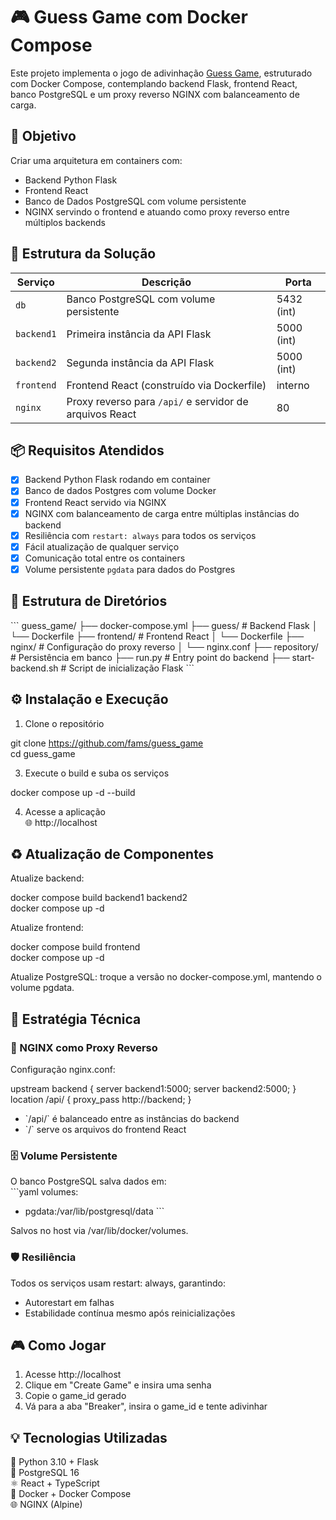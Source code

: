 # 🎮 Guess Game com Docker Compose

Este projeto implementa o jogo de adivinhação [Guess Game](https://github.com/fams/guess_game), estruturado com Docker Compose, contemplando backend Flask, frontend React, banco PostgreSQL e um proxy reverso NGINX com balanceamento de carga.

## 🎯 Objetivo  
Criar uma arquitetura em containers com:  
- Backend Python Flask  
- Frontend React  
- Banco de Dados PostgreSQL com volume persistente  
- NGINX servindo o frontend e atuando como proxy reverso entre múltiplos backends  

## 🧱 Estrutura da Solução  
| Serviço    | Descrição                                               | Porta     |  
|------------|---------------------------------------------------------|-----------|  
| `db`       | Banco PostgreSQL com volume persistente                 | 5432 (int)|  
| `backend1` | Primeira instância da API Flask                         | 5000 (int)|  
| `backend2` | Segunda instância da API Flask                          | 5000 (int)|  
| `frontend` | Frontend React (construído via Dockerfile)              | interno   |  
| `nginx`    | Proxy reverso para `/api/` e servidor de arquivos React | 80        |  

## 📦 Requisitos Atendidos  
- [x] Backend Python Flask rodando em container  
- [x] Banco de dados Postgres com volume Docker  
- [x] Frontend React servido via NGINX  
- [x] NGINX com balanceamento de carga entre múltiplas instâncias do backend  
- [x] Resiliência com `restart: always` para todos os serviços  
- [x] Fácil atualização de qualquer serviço  
- [x] Comunicação total entre os containers  
- [x] Volume persistente `pgdata` para dados do Postgres  

## 📁 Estrutura de Diretórios  
\`\`\`
guess_game/
├── docker-compose.yml
├── guess/               # Backend Flask
│   └── Dockerfile
├── frontend/            # Frontend React
│   └── Dockerfile
├── nginx/               # Configuração do proxy reverso
│   └── nginx.conf
├── repository/          # Persistência em banco
├── run.py               # Entry point do backend
├── start-backend.sh     # Script de inicialização Flask
\`\`\`

## ⚙️ Instalação e Execução  
1. Clone o repositório
   
git clone https://github.com/fams/guess_game  
cd guess_game  

3. Execute o build e suba os serviços  

docker compose up -d --build  

4. Acesse a aplicação  
🌐 http://localhost  

## ♻️ Atualização de Componentes  
Atualize backend:  

docker compose build backend1 backend2  
docker compose up -d  


Atualize frontend:  

docker compose build frontend  
docker compose up -d  


Atualize PostgreSQL: troque a versão no docker-compose.yml, mantendo o volume pgdata.  

## 🧠 Estratégia Técnica  

### 🔀 NGINX como Proxy Reverso  
Configuração nginx.conf:  

upstream backend {
    server backend1:5000;
    server backend2:5000;
}
location /api/ {
    proxy_pass http://backend;
}


- \`/api/\` é balanceado entre as instâncias do backend  
- \`/\` serve os arquivos do frontend React  

### 🗄️ Volume Persistente  
O banco PostgreSQL salva dados em:  
\`\`\`yaml
volumes:
  - pgdata:/var/lib/postgresql/data
\`\`\`

Salvos no host via /var/lib/docker/volumes\.  

### 🛡️ Resiliência  
Todos os serviços usam restart: always, garantindo:  
- Autorestart em falhas
- Estabilidade contínua mesmo após reinicializações

## 🎮 Como Jogar  
1. Acesse http://localhost  
2. Clique em "Create Game" e insira uma senha  
3. Copie o game_id gerado  
4. Vá para a aba "Breaker", insira o game_id e tente adivinhar  

## 💡 Tecnologias Utilizadas  
🐍 Python 3.10 + Flask  
🐘 PostgreSQL 16  
⚛️ React + TypeScript  
🔧 Docker + Docker Compose  
🌐 NGINX (Alpine)  
